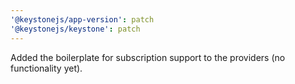 ```yaml
---
'@keystonejs/app-version': patch
'@keystonejs/keystone': patch
---
```


Added the boilerplate for subscription support to the providers (no functionality yet).
